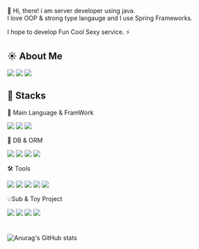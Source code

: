👋 Hi, there! i am server developer using java.<br/>
I love OOP & strong type langauge and I use Spring Frameworks.

I hope to develop Fun Cool Sexy service. ⚡️

## ☀️  About Me
<a href="https://furry-stork-6b0.notion.site/Ownership-Engineer-9997e53fec8c475ebd4ee5d8f125a7ce"> <img src="https://img.shields.io/badge/OwnershipEngineer-000000?style=flat&logo=Notion&logoColor=white"/></a> <a href="https://blcan.tistory.com"> <img src="https://img.shields.io/badge/blcan.tistory.com-000000?style=flat&logo=Tistory&logoColor=white"/></a>  <img src="https://img.shields.io/badge/ownershipengineer@naver.com-EA4335?style=flat&logo=Gmail&logoColor=white"/> 

## 🔭  Stacks

💪 Main Language & FramWork

<img src="https://img.shields.io/badge/Java-007396?style=flat&logo=OpenJDK&logoColor=white"/> <img src="https://img.shields.io/badge/SpringBoot-6DB33F?style=flat&logo=SpringBoot&logoColor=white"/> <img src="https://img.shields.io/badge/Gradle-02303A?style=flat&logo=Gradle&logoColor=white"/>

🚀 DB & ORM

<img src="https://img.shields.io/badge/MSSQL-CC2927?style=flat&logo=MicrosoftSQLServer&logoColor=white"/>  <img src="https://img.shields.io/badge/JPA-6DB33F?style=flat&logo=Spring&logoColor=white"/> <img src="https://img.shields.io/badge/Mybatis-004088?style=flat&logo=&logoColor=white"/> <img src="https://img.shields.io/badge/PostgreSQL-4169E1?style=flat&logo=PostgreSQL&logoColor=white"/>

🛠️ Tools

<img src="https://img.shields.io/badge/IntelliJIDEA-000000?style=flat&logo=IntelliJIDEA&logoColor=white"/> <img src="https://img.shields.io/badge/Git-F05032?style=flat&logo=Git&logoColor=white"/> <img src="https://img.shields.io/badge/Azure-0078D4?style=flat&logo=MicrosoftAzure&logoColor=white"/> <img src="https://img.shields.io/badge/OracleCloud-F80000?style=flat&logo=Oracle&logoColor=white"/> <img src="https://img.shields.io/badge/VSCode-007ACC?style=flat&logo=VisualStudioCode&logoColor=white"/> 

💡Sub & Toy Project

<img src="https://img.shields.io/badge/JavaScript-F7DF1E?style=flat&logo=JavaScript&logoColor=white"/> <img src="https://img.shields.io/badge/Vue.js-4FC08D?style=flat&logo=Vue.js&logoColor=white"/> <img src="https://img.shields.io/badge/TailwindCSS-06B6D4?style=flat&logo=TailwindCSS&logoColor=white"/> <img src="https://img.shields.io/badge/.NetCore-512BD4?style=flat&logo=.NET&logoColor=white"/>

#
![Anurag's GitHub stats](https://github-readme-stats.vercel.app/api?username=euijeong-Kang&show_icons=true&theme=radical)
